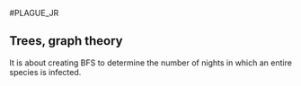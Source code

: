 #PLAGUE_JR

Trees, graph theory
-------------------

It is about creating BFS to determine the number of nights in which an entire species is infected.

